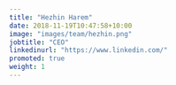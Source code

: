 ```yaml
---
title: "Hezhin Harem"
date: 2018-11-19T10:47:58+10:00
image: "images/team/hezhin.png"
jobtitle: "CEO"
linkedinurl: "https://www.linkedin.com/"
promoted: true
weight: 1
---
```

